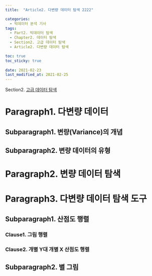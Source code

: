 ```yaml
---
title:  "Article2. 다변량 데이터 탐색 2222"

categories:
  - 빅데이터 분석 기사
tags: 
  - Part2. 빅데이터 탐색
  - Chapter2. 데이터 탐색
  - Section2. 고급 데이터 탐색
  - Article2. 다변량 데이터 탐색

toc: true
toc_sticky: true
 
date: 2021-02-23
last_modified_at: 2021-02-25
---
```


Section2. [고급 데이터 탐색]()

# Paragraph1. 다변량 데이터

## Subparagraph1. 변량(Variance)의 개념

## Subparagraph2. 변량 데이터의 유형

# Paragraph2. 변량 데이터 탐색

# Paragraph3. 다변량 데이터 탐색 도구

## Subparagraph1. 산점도 행렬

### Clause1. 그림 행렬

### Clause2. 개별 Y대 개별 X 산점도 행렬

## Subparagraph2. 별 그림

